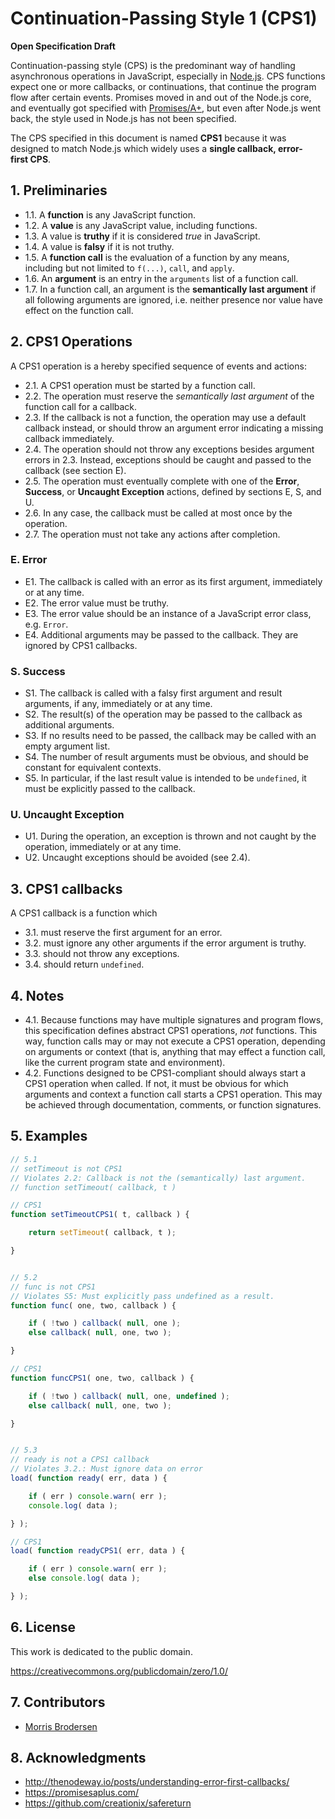 # Continuation-Passing Style 1 (CPS1)

__Open Specification Draft__

Continuation-passing style (CPS) is the predominant way of handling asynchronous operations in JavaScript, especially in [Node.js](http://nodejs.org/).
CPS functions expect one or more callbacks, or continuations, that continue the program flow after certain events.
Promises moved in and out of the Node.js core,
and eventually got specified with [Promises/A+](https://promisesaplus.com/),
but even after Node.js went back, the style used in Node.js has not been specified.

The CPS specified in this document is named __CPS1__ because it was designed to match Node.js
which widely uses a __single callback, error-first&nbsp;CPS__.


## 1. Preliminaries

- 1.1. A __function__ is any JavaScript function.
- 1.2. A __value__ is any JavaScript value, including functions.
- 1.3. A value is __truthy__ if it is considered _true_ in JavaScript.
- 1.4. A value is __falsy__ if it is not truthy.
- 1.5. A __function call__ is the evaluation of a function by any means,
including but not limited to `f(...)`, `call`, and `apply`.
- 1.6. An __argument__ is an entry in the `arguments` list of a function call.
- 1.7. In a function call, an argument is the __semantically last argument__
if all following arguments are ignored,
i.e. neither presence nor value have effect on the function call.


## 2. CPS1 Operations

A CPS1 operation is a hereby specified sequence of events and actions:

- 2.1. A CPS1 operation must be started by a function call.
- 2.2. The operation must reserve the _semantically last argument_ of the function call for a callback.
- 2.3. If the callback is not a function,
the operation may use a default callback instead,
or should throw an argument error indicating a missing callback immediately.
- 2.4. The operation should not throw any exceptions besides argument errors in 2.3.
Instead, exceptions should be caught and passed to the callback (see section E).
- 2.5. The operation must eventually complete with one of the
__Error__, __Success__, or __Uncaught Exception__ actions, defined by sections E, S, and U.
- 2.6. In any case, the callback must be called at most once by the operation.
- 2.7. The operation must not take any actions after completion.

### E. Error

- E1. The callback is called with an error as its first argument, immediately or at any time.
- E2. The error value must be truthy.
- E3. The error value should be an instance of a JavaScript error class, e.g. `Error`.
- E4. Additional arguments may be passed to the callback. They are ignored by CPS1 callbacks.


### S. Success

- S1. The callback is called with a falsy first argument and result arguments, if any, immediately or at any time.
- S2. The result(s) of the operation may be passed to the callback as additional arguments.
- S3. If no results need to be passed, the callback may be called with an empty argument list.
- S4. The number of result arguments must be obvious, and should be constant for equivalent contexts.
- S5. In particular, if the last result value is intended to be `undefined`, it must be explicitly passed to the callback.


### U. Uncaught Exception

- U1. During the operation, an exception is thrown and not caught by the operation,
immediately or at any time.
- U2. Uncaught exceptions should be avoided (see 2.4).


## 3. CPS1 callbacks

A CPS1 callback is a function which

- 3.1. must reserve the first argument for an error.
- 3.2. must ignore any other arguments if the error argument is truthy.
- 3.3. should not throw any exceptions.
- 3.4. should return `undefined`.


## 4. Notes

- 4.1. Because functions may have multiple signatures and program flows,
this specification defines abstract CPS1 operations, _not_ functions.
This way, function calls may or may not execute a CPS1 operation, depending on arguments or context
(that is, anything that may effect a function call, like the current program state and environment).
- 4.2. Functions designed to be CPS1-compliant should always start a CPS1 operation when called.
If not, it must be obvious for which arguments and context a function call starts a CPS1 operation.
This may be achieved through documentation, comments, or function signatures.



## 5. Examples

```javascript
// 5.1
// setTimeout is not CPS1
// Violates 2.2: Callback is not the (semantically) last argument.
// function setTimeout( callback, t )

// CPS1
function setTimeoutCPS1( t, callback ) {

	return setTimeout( callback, t );

}


// 5.2
// func is not CPS1
// Violates S5: Must explicitly pass undefined as a result.
function func( one, two, callback ) {

	if ( !two ) callback( null, one );
	else callback( null, one, two );

}

// CPS1
function funcCPS1( one, two, callback ) {

	if ( !two ) callback( null, one, undefined );
	else callback( null, one, two );

}


// 5.3
// ready is not a CPS1 callback
// Violates 3.2.: Must ignore data on error
load( function ready( err, data ) {

	if ( err ) console.warn( err );
	console.log( data );

} );

// CPS1
load( function readyCPS1( err, data ) {

	if ( err ) console.warn( err );
	else console.log( data );

} );
```


## 6. License

This work is dedicated to the public domain.

https://creativecommons.org/publicdomain/zero/1.0/


## 7. Contributors

- [Morris Brodersen](mailto:mb@morrisbrodersen.de)


## 8. Acknowledgments

- http://thenodeway.io/posts/understanding-error-first-callbacks/
- https://promisesaplus.com/
- https://github.com/creationix/safereturn
